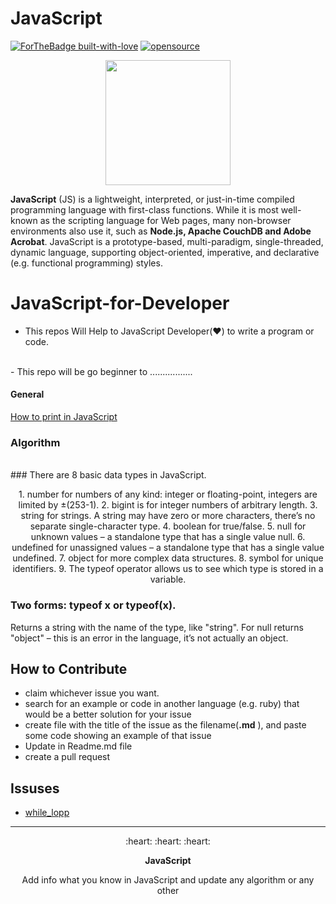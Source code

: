# JavaScript

[![ForTheBadge built-with-love](http://ForTheBadge.com/images/badges/built-with-love.svg)](https://github.com/avsingh999/)
[![opensource](https://badges.frapsoft.com/os/v2/open-source.svg?v=103)](https://github.com/avsingh999) 



<p align="center">
  <img width='200px' src="https://media0.giphy.com/media/ln7z2eWriiQAllfVcn/source.gif"/>
</p>

**JavaScript** (JS) is a lightweight, interpreted, or just-in-time compiled programming language with first-class functions. While it is most well-known as the scripting language for Web pages, many non-browser environments also use it, such as **Node.js, Apache CouchDB and Adobe Acrobat**. JavaScript is a prototype-based, multi-paradigm, single-threaded, dynamic language, supporting object-oriented, imperative, and declarative (e.g. functional programming) styles.

# JavaScript-for-Developer
- This repos Will Help to JavaScript Developer(:heart:) to write a program or code.
<br/>
- This repo will be go beginner to .................

####  General
[How to print in JavaScript](https://github.com/avsingh999/JavaScript-for-Developer/blob/main/helloWorld.js)
<br/>

### Algorithm

<br/>
### There are 8 basic data types in JavaScript.

<p align="center"> 
1. number for numbers of any kind: integer or floating-point, integers are limited by ±(253-1).
2. bigint is for integer numbers of arbitrary length.
3. string for strings. A string may have zero or more characters, there’s no separate single-character type.
4. boolean for true/false.
5. null for unknown values – a standalone type that has a single value null.
6. undefined for unassigned values – a standalone type that has a single value undefined.
7. object for more complex data structures.
8. symbol for unique identifiers.
9. The typeof operator allows us to see which type is stored in a variable.

### Two forms: typeof x or typeof(x).
Returns a string with the name of the type, like "string".
For null returns "object" – this is an error in the language, it’s not actually an object.
</p>

## How to Contribute
- claim whichever issue you want.
- search for an example or code in another language (e.g. ruby) that would be a better solution for your issue
- create file with the title of the issue as the filename(**.md** ), and paste some code showing an example of that issue
- Update in Readme.md file
- create a pull request

## Issuses

- [while_lopp](./whileLoop/whileLoop.md)

<hr/>
<p align='center'>:heart: :heart: :heart:</p>
<p align='center'> <strong>JavaScript</strong> </p>
<p align='center'>Add info what you know in JavaScript and update any algorithm or any other</p>
